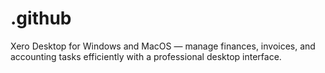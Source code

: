 # .github
Xero Desktop for Windows and MacOS — manage finances, invoices, and accounting tasks efficiently with a professional desktop interface.

